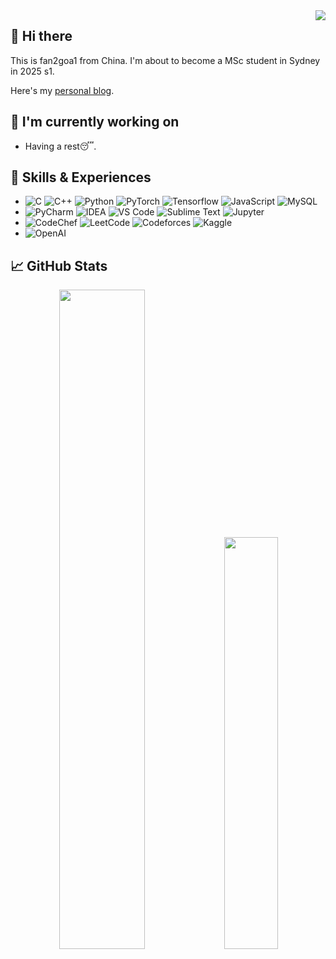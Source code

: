 <img align="right" src="https://komarev.com/ghpvc/?username=fan2goa1&color=ff69b4&style=flat-square&abbreviated=true">

## 👋 Hi there
  This is fan2goa1 from China. I'm about to become a MSc student in Sydney in 2025 s1.

  Here's my [personal blog](https://fan2goa1.github.io/mkdocs-material/).
  
## 🔭 I'm currently working on

- Having a rest😴.

## 💼 Skills & Experiences

- ![C](https://img.shields.io/badge/C-%23A8B9CC?style=flat-square&logo=c&logoColor=white) ![C++](https://img.shields.io/badge/C%2B%2B-%2300599C?style=flat-square&logo=cplusplus) ![Python](https://img.shields.io/badge/Python-%233776AB?style=flat-square&logo=python&logoColor=white) ![PyTorch](https://img.shields.io/badge/PyTorch-%23EE4C2C?style=flat-square&logo=pytorch&logoColor=white) ![Tensorflow](https://img.shields.io/badge/TensorFlow-%23FF6F00?style=flat-square&logo=tensorflow&logoColor=white) ![JavaScript](https://img.shields.io/badge/JavaScript-%23F7DF1E?style=flat-square&logo=javascript&logoColor=white) ![MySQL](https://img.shields.io/badge/MySQL-%234479A1?style=flat-square&logo=MySQL&logoColor=white)
- ![PyCharm](https://img.shields.io/badge/PyCharm-%23000000?style=flat-square&logo=PyCharm&logoColor=white) ![IDEA](https://img.shields.io/badge/IDEA-%23000000?style=flat-square&logo=intellijidea&logoColor=white) ![VS Code](https://img.shields.io/badge/VS%20Code-%23007ACC?style=flat-square&logo=visualstudiocode&logoColor=white) ![Sublime Text](https://img.shields.io/badge/Sublime%20Text-%23FF9800?style=flat-square&logo=sublimetext&logoColor=white) ![Jupyter](https://img.shields.io/badge/Jupyter-%23F37626?style=flat-square&logo=jupyter&logoColor=white)
- ![CodeChef](https://img.shields.io/badge/CodeChef-%235B4638?style=flat-square&logo=codechef&logoColor=white) ![LeetCode](https://img.shields.io/badge/LeetCode-%23FFA116?style=flat-square&logo=leetcode&logoColor=white) ![Codeforces](https://img.shields.io/badge/Codeforces-%231F8ACB?style=flat-square&logo=codeforces&logoColor=white) ![Kaggle](https://img.shields.io/badge/Kaggle-%2320BEFF?style=flat-square&logo=kaggle&logoColor=white)
- ![OpenAI](https://img.shields.io/badge/OpenAI-%23412991?style=flat-square&logo=openai)


## 📈 GitHub Stats 

<p align="center">
  <img src="https://github-readme-stats.vercel.app/api?username=fan2goa1" width="52%" />
  <img src="https://github-readme-stats.vercel.app/api/top-langs/?username=fan2goa1&layout=compact" width="41.1%" />
</p>


